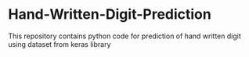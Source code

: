 # Hand-Written-Digit-Prediction
This repository contains python code for prediction of hand written digit  using dataset from keras library
